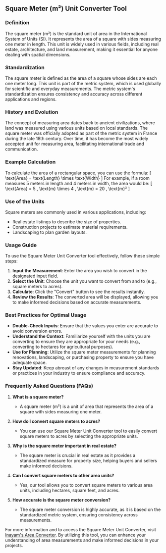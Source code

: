 ## Square Meter (m²) Unit Converter Tool

### Definition
The square meter (m²) is the standard unit of area in the International System of Units (SI). It represents the area of a square with sides measuring one meter in length. This unit is widely used in various fields, including real estate, architecture, and land measurement, making it essential for anyone dealing with spatial dimensions.

### Standardization
The square meter is defined as the area of a square whose sides are each one meter long. This unit is part of the metric system, which is used globally for scientific and everyday measurements. The metric system's standardization ensures consistency and accuracy across different applications and regions.

### History and Evolution
The concept of measuring area dates back to ancient civilizations, where land was measured using various units based on local standards. The square meter was officially adopted as part of the metric system in France during the late 18th century. Over time, it has become the most widely accepted unit for measuring area, facilitating international trade and communication.

### Example Calculation
To calculate the area of a rectangular space, you can use the formula:
\[ \text{Area} = \text{Length} \times \text{Width} \]
For example, if a room measures 5 meters in length and 4 meters in width, the area would be:
\[ \text{Area} = 5 \, \text{m} \times 4 \, \text{m} = 20 \, \text{m}² \]

### Use of the Units
Square meters are commonly used in various applications, including:
- Real estate listings to describe the size of properties.
- Construction projects to estimate material requirements.
- Landscaping to plan garden layouts.

### Usage Guide
To use the Square Meter Unit Converter tool effectively, follow these simple steps:
1. **Input the Measurement**: Enter the area you wish to convert in the designated input field.
2. **Select the Unit**: Choose the unit you want to convert from and to (e.g., square meters to acres).
3. **Calculate**: Click the "Convert" button to see the results instantly.
4. **Review the Results**: The converted area will be displayed, allowing you to make informed decisions based on accurate measurements.

### Best Practices for Optimal Usage
- **Double-Check Inputs**: Ensure that the values you enter are accurate to avoid conversion errors.
- **Understand the Context**: Familiarize yourself with the units you are converting to ensure they are appropriate for your needs (e.g., converting to hectares for agricultural purposes).
- **Use for Planning**: Utilize the square meter measurements for planning renovations, landscaping, or purchasing property to ensure you have adequate space.
- **Stay Updated**: Keep abreast of any changes in measurement standards or practices in your industry to ensure compliance and accuracy.

### Frequently Asked Questions (FAQs)

1. **What is a square meter?**
   - A square meter (m²) is a unit of area that represents the area of a square with sides measuring one meter.

2. **How do I convert square meters to acres?**
   - You can use our Square Meter Unit Converter tool to easily convert square meters to acres by selecting the appropriate units.

3. **Why is the square meter important in real estate?**
   - The square meter is crucial in real estate as it provides a standardized measure for property size, helping buyers and sellers make informed decisions.

4. **Can I convert square meters to other area units?**
   - Yes, our tool allows you to convert square meters to various area units, including hectares, square feet, and acres.

5. **How accurate is the square meter conversion?**
   - The square meter conversion is highly accurate, as it is based on the standardized metric system, ensuring consistency across measurements.

For more information and to access the Square Meter Unit Converter, visit [Inayam's Area Converter](https://www.inayam.co/unit-converter/area). By utilizing this tool, you can enhance your understanding of area measurements and make informed decisions in your projects.